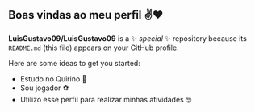 ## Boas vindas ao meu perfil ✌❤

**LuisGustavo09/LuisGustavo09** is a ✨ _special_ ✨ repository because its `README.md` (this file) appears on your GitHub profile.

Here are some ideas to get you started:

- Estudo no Quirino 📕
- Sou jogador ⚽
- Utilizo esse perfil para realizar minhas atividades 🤓
